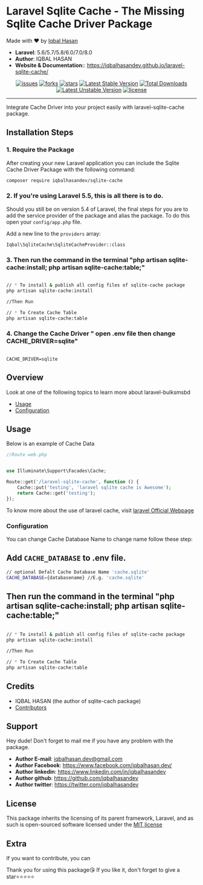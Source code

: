 # Laravel Sqlite Cache - The Missing Sqlite Cache Driver Package

Made with ❤️ by [Iqbal Hasan](https://www.facebook.com/iqbalhasan.dev/)

- **Laravel**: 5.6/5.7/5.8/6.0/7.0/8.0
- **Author**: IQBAL HASAN
- **Website & Documentation:**: https://iqbalhasandev.github.io/laravel-sqlite-cache/

<p align="center">
<a href="https://github.com/iqbalhasandev/laravel-sqlite-cache/issues"><img src="https://img.shields.io/github/issues/iqbalhasandev/laravel-sqlite-cache" alt="issues"></a>
<a href="https://github.com/iqbalhasandev/laravel-sqlite-cache/network/members"><img src="httACps://img.shields.io/github/forks/iqbalhasandev/laravel-sqlite-cache" alt="forks"></a>
<a href="https://github.com/iqbalhasandev/laravel-sqlite-cache/stargazers"><img src="https://img.shields.io/github/stars/iqbalhasandev/laravel-sqlite-cache" alt="stars "></a>
<a href="https://packagist.org/packages/iqbalhasandev/sqlite-cache"><img src="https://poser.pugx.org/iqbalhasandev/sqlite-cache/v" alt="Latest Stable Version"></a>
<a href="https://packagist.org/packages/iqbalhasandev/sqlite-cache"><img src="https://poser.pugx.org/iqbalhasandev/sqlite-cache/downloads" alt="Total Downloads"></a>
<a href="https://packagist.org/packages/iqbalhasandev/sqlite-cache"><img src="https://poser.pugx.org/iqbalhasandev/sqlite-cache/v/unstable" alt="Latest Unstable Version"></a>
<a href="http://opensource.org/licenses/MIT"><img src="https://img.shields.io/github/license/iqbalhasandev/laravel-sqlite-cache" alt="license"></a>

</p>
<hr>

Integrate Cache Driver into your project easily with laravel-sqlite-cache package.

## Installation Steps

### 1. Require the Package

After creating your new Laravel application you can include the Sqlite Cache Driver Package with the following command:

```bash
composer require iqbalhasandev/sqlite-cache
```

### 2. If you're using Laravel 5.5, this is all there is to do.

Should you still be on version 5.4 of Laravel, the final steps for you are to add the service provider of the package and alias the package. To do this open your `config/app.php` file.

Add a new line to the `providers` array:

    Iqbal\SqliteCache\SqliteCacheProvider::class

### 3. Then run the command in the terminal "php artisan sqlite-cache:install; php artisan sqlite-cache:table;"

```bash

// * To install & publish all config files of sqlite-cache package
php artisan sqlite-cache:install

//Then Run

// * To Create Cache Table
php artisan sqlite-cache:table

```

### 4. Change the Cache Driver " open .env file then change CACHE_DRIVER=sqlite"

```env

CACHE_DRIVER=sqlite

```

## Overview

Look at one of the following topics to learn more about laravel-bulksmsbd

- [Usage](#usage)
- [Configuration](#configuration)

## Usage

Below is an example of Cache Data

```php
//Route web.php


use Illuminate\Support\Facades\Cache;

Route::get('/laravel-sqlite-cache', function () {
    Cache::put('testing', 'laravel sqlite cache is Awesome');
    return Cache::get('testing');
});
```

To know more about the use of laravel cache, visit <a href="https://laravel.com/docs/7.x/cache#cache-usage"> laravel Official Webpage</a>

### Configuration

You can change Cache Database Name to change name follow these step:

## Add `CACHE_DATABASE` to **.env** file.

```bash
// optional Defalt Cache Database Name 'cache.sqlite'
CACHE_DATABASE={databasename} //E.g. 'cache.sqlite'

```

## Then run the command in the terminal "php artisan sqlite-cache:install; php artisan sqlite-cache:table;"

```bash

// * To install & publish all config files of sqlite-cache package
php artisan sqlite-cache:install

//Then Run

// * To Create Cache Table
php artisan sqlite-cache:table

```

## Credits

- IQBAL HASAN (the author of sqlite-cach package)
- [Contributors](https://github.com/iqbalhasandev/laravel-sqlite-cache/graphs/contributors)

## Support

Hey dude! Don't forget to mail me if you have any problem with the package.

- **Author E-mail**: iqbalhasan.dev@gmail.com
- **Author Facebook**: https://www.facebook.com/iqbalhasan.dev/
- **Author linkedin**: https://www.linkedin.com/in/iqbalhasandev
- **Author github**: https://github.com/iqbalhasandev
- **Author twitter**: https://twitter.com/iqbalhasandev

## License

This package inherits the licensing of its parent framework, Laravel, and as such is open-sourced
software licensed under the [MIT license](http://opensource.org/licenses/MIT)

## Extra

If you want to contribute, you can

Thank you for using this package😘
If you like it, don't forget to give a star⭐⭐⭐⭐⭐
